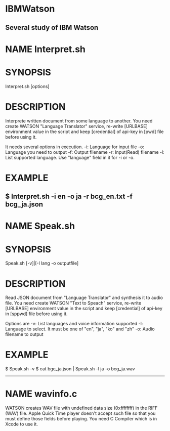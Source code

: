 # IBMWatson
Several study of IBM Watson
------------------------------------------
# NAME Interpret.sh

# SYNOPSIS
Interpret.sh [options]

# DESCRIPTION
Interprete written document from some language to another.
You need create WATSON "Language Translator" service, re-write [URLBASE] environment value in the script and keep [credential] of api-key in [pwd] file before using it.

It needs several options in execution.
-i: Language for input file
-o: Language you need to output
-f: Output filename
-r: Input(Read) filename
-l: List supported language.  Use "language" field in it for -i or -o.

# EXAMPLE
$ Interpret.sh -i en -o ja -r bcg_en.txt -f bcg_ja.json
------------------------------------------
# NAME Speak.sh

# SYNOPSIS
Speak.sh [-v]|[-l lang -o outputfile]

# DESCRIPTION
Read JSON document from "Language Translator" and synthesis it to audio file.
You need create WATSON "Text to Speach" service, re-write [URLBASE] environment value in the script and keep [credential] of api-key in [sppwd] file before using it.

Options are
-v: List languages and voice information supported
-l: Language to select.  It must be one of "en", "ja", "ko" and "zh"
-o: Audio filename to output

# EXAMPLE

$ Speak.sh -v
$ cat bgc_ja.json | Speak.sh -l ja -o bcg_ja.wav 

------------------------------------------
# NAME  wavinfo.c
WATSON creates WAV file with undefined data size (0xffffffff) in the RIFF (WAV) file.
Apple Quick Time player doesn't accept such file so that you must define those fields before playing.
You need C Compiler which is in Xcode to use it.
